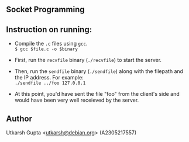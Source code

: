 ## Socket Programming

## Instruction on running:

- Compile the `.c` files using `gcc`.  
  `$ gcc $file.c -o $binary`

- First, run the `recvfile` binary (`./recvfile`) to start the server.

- Then, run the `sendfile` binary (`./sendfile`) along with the filepath
  and the IP address. For example:  
  `./sendfile ../foo 127.0.0.1`

- At this point, you'd have sent the file "foo" from the client's side
  and would have been very well receieved by the server.

## Author

Utkarsh Gupta <<utkarsh@debian.org>> (A2305217557)
